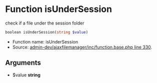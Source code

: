 Function isUnderSession
===========================

check if a file under the session folder



```php
boolean isUnderSession(string $value)
```

* Function name: isUnderSession
* Source: [admin-dev/ajaxfilemanager/inc/function.base.php line 330](https://github.com/PrestaShop/PrestaShop/blob/1.6.0.2/admin-dev/ajaxfilemanager/inc/function.base.php#L330).

Arguments
---------

* $value **string**

